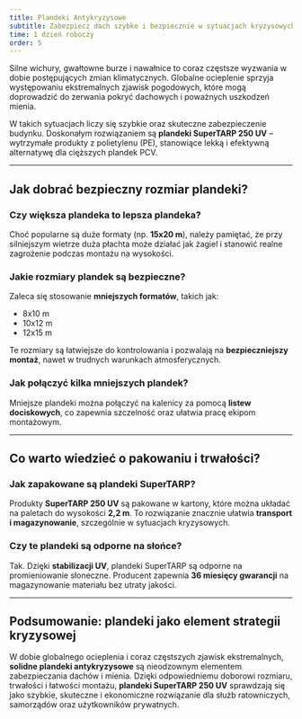 ```yaml
---
title: Plandeki Antykryzysowe
subtitle: Zabezpiecz dach szybko i bezpiecznie w sytuacjach kryzysowych
time: 1 dzień roboczy
order: 5
---
```


Silne wichury, gwałtowne burze i nawałnice to coraz częstsze wyzwania w dobie
postępujących zmian klimatycznych. Globalne ocieplenie sprzyja występowaniu
ekstremalnych zjawisk pogodowych, które mogą doprowadzić do zerwania pokryć
dachowych i poważnych uszkodzeń mienia.

W takich sytuacjach liczy się szybkie oraz skuteczne zabezpieczenie budynku.
Doskonałym rozwiązaniem są **plandeki SuperTARP 250 UV** – wytrzymałe produkty z
polietylenu (PE), stanowiące lekką i efektywną alternatywę dla cięższych plandek
PCV.

---

## Jak dobrać bezpieczny rozmiar plandeki?

### Czy większa plandeka to lepsza plandeka?

Choć popularne są duże formaty (np. **15x20 m**), należy pamiętać, że przy
silniejszym wietrze duża płachta może działać jak żagiel i stanowić realne
zagrożenie podczas montażu na wysokości.

### Jakie rozmiary plandek są bezpieczne?

Zaleca się stosowanie **mniejszych formatów**, takich jak:

- 8x10 m
- 10x12 m
- 12x15 m

Te rozmiary są łatwiejsze do kontrolowania i pozwalają na **bezpieczniejszy
montaż**, nawet w trudnych warunkach atmosferycznych.

### Jak połączyć kilka mniejszych plandek?

Mniejsze plandeki można połączyć na kalenicy za pomocą **listew dociskowych**,
co zapewnia szczelność oraz ułatwia pracę ekipom montażowym.

---

## Co warto wiedzieć o pakowaniu i trwałości?

### Jak zapakowane są plandeki SuperTARP?

Produkty **SuperTARP 250 UV** są pakowane w kartony, które można układać na
paletach do wysokości **2,2 m**. To rozwiązanie znacznie ułatwia **transport i
magazynowanie**, szczególnie w sytuacjach kryzysowych.

### Czy te plandeki są odporne na słońce?

Tak. Dzięki **stabilizacji UV**, plandeki SuperTARP są odporne na promieniowanie
słoneczne. Producent zapewnia **36 miesięcy gwarancji** na magazynowanie
materiału bez utraty jakości.

---

## Podsumowanie: plandeki jako element strategii kryzysowej

W dobie globalnego ocieplenia i coraz częstszych zjawisk ekstremalnych,
**solidne plandeki antykryzysowe** są nieodzownym elementem zabezpieczania
dachów i mienia. Dzięki odpowiedniemu doborowi rozmiaru, trwałości i łatwości
montażu, **plandeki SuperTARP 250 UV** sprawdzają się jako szybkie, skuteczne i
ekonomiczne rozwiązanie dla służb ratowniczych, samorządów oraz użytkowników
prywatnych.
